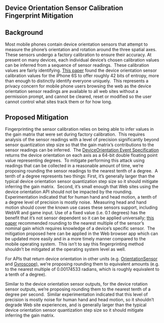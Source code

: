 ## Device Orientation Sensor Calibration Fingerprint Mitigation

## Background


Most mobile phones contain device orientation sensors that attempt to measure the phone’s orientation and rotation around the three spatial axes.  These sensors undergo a factory calibration to ensure their accuracy.  At present on many devices, each individual device’s chosen calibration values can be inferred from a sequence of sensor readings.  These calibration values are fairly identifying.  [This paper](https://www.repository.cam.ac.uk/bitstream/handle/1810/294227/405.pdf) found the device orientation sensor calibration values for the iPhone 6S to offer roughly 42 bits of entropy, more than enough to distinctly identify everyone uniquely.  This represents a privacy concern for mobile phone users browsing the web as the device orientation sensor readings are available to all web sites without a permission prompt, and cannot be cleared, reset or modified so the user cannot control what sites track them or for how long.

## Proposed Mitigation

Fingerprinting the sensor calibration relies on being able to infer values in the gain matrix that were set during factory calibration.  This requires analysis of the sensor readings with a level of precision significantly beyond sensor quantization step size so that the gain matrix’s contributions to the sensor readings can be inferred.  The [DeviceOrientation Event Specification](https://w3c.github.io/deviceorientation/) returns the device orientation on each axis as a 64-bit double floating point value representing degrees.  To mitigate performing this attack using readings that can be collected in a reasonable amount of time, we’re proposing rounding the sensor readings to the nearest tenth of a degree.  A tenth of a degree represents two things:  First, it’s generally larger than the typical device orientation sensor quantization step size so it should mitigate inferring the gain matrix.  Second, it’s small enough that Web sites using the device orientation API should not be impacted by the rounding.  Experimentation indicated that for human hand and head motion, a tenth of a degree level of precision is mostly noise.  Measuring head and hand motion should cover the known use cases these sensors support, including WebVR and game input.  Use of a fixed value (i.e. 0.1 degrees) has the benefit that it’s not sensor dependent so it can be applied universally; [this paper](https://www.repository.cam.ac.uk/bitstream/handle/1810/294227/405.pdf) recommended rounding to the nearest multiple of the sensor’s nominal gain which requires knowledge of a device’s specific sensor.  The mitigation proposed here can be applied in the Web browser app which can be updated more easily and in a more timely manner compared to the mobile operating system.  This isn’t to say this fingerprinting method shouldn’t be mitigated at the operating system level as well.


For APIs that return device orientation in other units (e.g. [OrientationSensor](https://w3c.github.io/orientation-sensor/) and [Gyroscope](https://w3c.github.io/gyroscope/)), we’re proposing rounding them to equivalent amounts (e.g. to the nearest multiple of 0.00174533 radians, which is roughly equivalent to a tenth of a degree).


Similar to the device orientation sensor outputs, for the device rotation sensor outputs, we’re proposing rounding them to the nearest tenth of a degree per second.  Similar experimentation indicated that this level of precision is mostly noise for human hand and head motion, so it shouldn’t degrade Web site experiences, and is generally larger than the typical device orientation sensor quantization step size so it should mitigate inferring the gain matrix.
